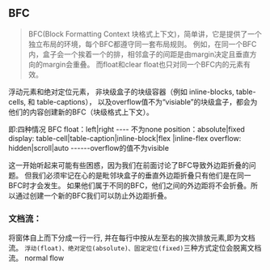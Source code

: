 ## BFC

> BFC(Block Formatting Context 块格式上下文)，简单讲，它是提供了一个独立布局的环境，每个BFC都遵守同一套布局规则。
例如，在同一个BFC内，盒子会一个挨着一个的排，相邻盒子的间距是由margin决定且垂直方向的margin会重叠。
而float和clear float也只对同一个BFC内的元素有效。

 浮动元素和绝对定位元素，
非块级盒子的块级容器（例如 inline-blocks, table-cells, 和 table-captions），
以及overflow值不为“visiable”的块级盒子，都会为他们的内容创建新的BFC（块级格式上下文）。

即:四种情况 BFC
float：left|right  ---- 不为none
position：absolute|fixed
display: table-cell|table-caption|inline-block|flex |inline-flex
overflow: hidden|scroll|auto    ------overflow的值不为visible


这一开始听起来可能有些困惑，因为我们在前面讨论了BFC导致外边距折叠的问题。
但我们必须牢记在心的是毗邻块盒子的垂直外边距折叠只有他们是在同一BFC时才会发生。
如果他们属于不同的BFC，他们之间的外边距将不会折叠。所以通过创建一个新的BFC我们可以防止外边距折叠。


### 文档流：
将窗体自上而下分成一行一行,
并在每行中按从左至右的挨次排放元素,即为文档流。
`浮动(float)、绝对定位(absolute)、固定定位(fixed)`三种方式定位会脱离文档流。  normal flow